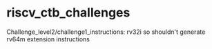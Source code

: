 # riscv_ctb_challenges

Challenge_level2/challenge1_instructions: rv32i so shouldn't generate rv64m extension instructions